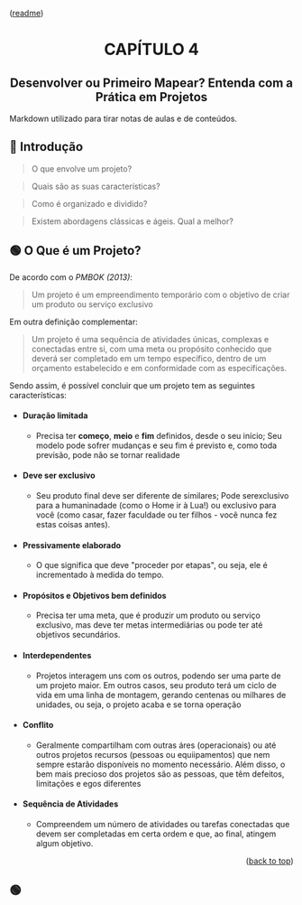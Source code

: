 <p align="left">(<a href="../../README.md">readme</a>)</p>
<div name="#readme-top">
  <h1 align=center>CAPÍTULO 4</h1>
</div>
<h2 align=center>Desenvolver ou Primeiro Mapear? Entenda com a Prática em Projetos</h2>

Markdown utilizado para tirar notas de aulas e de conteúdos.

## 📌 Introdução

>O que envolve um projeto?

>Quais são as suas características?

>Como é organizado e dividido?

>Existem abordagens clássicas e ágeis. Qual a melhor?

## 🟢 O Que é um Projeto?

De acordo com o *PMBOK (2013)*:

>Um projeto é um empreendimento temporário com o objetivo de criar um produto ou serviço exclusivo

Em outra definição complementar:

>Um projeto é uma sequência de atividades únicas, complexas e conectadas entre si, com uma meta ou propósito conhecido que deverá ser completado em um tempo específico, dentro de um orçamento estabelecido e em conformidade com as especificações.

Sendo assim, é possível concluir que um projeto tem as seguintes características:

- #### Duração limitada
  - Precisa ter **começo**, **meio** e **fim** definidos, desde o seu início; Seu modelo pode sofrer mudanças e seu fim é previsto e, como toda previsão, pode não se tornar realidade
- #### Deve ser exclusivo
  - Seu produto final deve ser diferente de similares; Pode serexclusivo para a humaninadade (como o Home ir à Lua!) ou exclusivo para você (como casar, fazer faculdade ou ter filhos - você nunca fez estas coisas antes).
- #### Pressivamente elaborado
  - O que significa que deve "proceder por etapas", ou seja, ele é incrementado à medida do tempo.
- #### Propósitos e Objetivos bem definidos
  - Precisa ter uma meta, que é produzir um produto ou serviço exclusivo, mas deve ter metas intermediárias ou pode ter até objetivos secundários.
- #### Interdependentes
  - Projetos interagem uns com os outros, podendo ser uma parte de um projeto maior. Em outros casos, seu produto terá um ciclo de vida em uma  linha de montagem, gerando centenas ou milhares de unidades, ou seja, o projeto acaba e se torna operação
- #### Conflito
  - Geralmente compartilham com outras áres (operacionais) ou até outros projetos recursos (pessoas ou equiipamentos) que nem sempre estarão disponíveis no momento necessário. Além disso, o bem mais precioso dos projetos são as pessoas, que têm defeitos, limitações e egos diferentes
- #### Sequência de Atividades
  - Compreendem um número de atividades ou tarefas conectadas que devem ser completadas em certa ordem e que, ao final, atingem algum objetivo.

<p align="right">(<a href="#readme-top">back to top</a>)

## 🟢